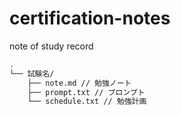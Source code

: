 # certification-notes
note of study record

```bash
.
└── 試験名/
    ├── note.md // 勉強ノート
    ├── prompt.txt // プロンプト
    └── schedule.txt // 勉強計画
```
